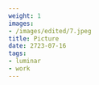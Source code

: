 ```yaml
---
weight: 1
images:
- /images/edited/7.jpeg
title: Picture
date: 2723-07-16
tags:
- luminar
- work
---
```

